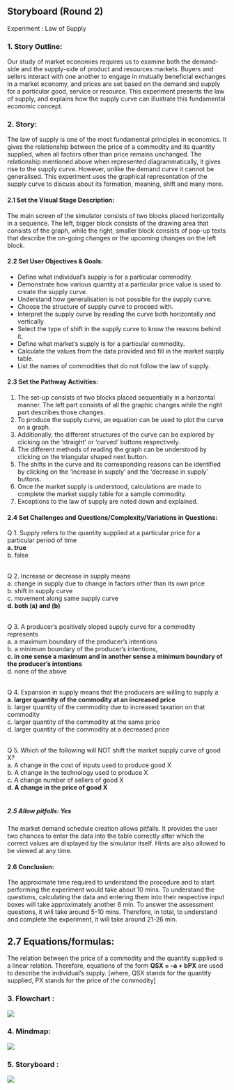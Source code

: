 ## Storyboard (Round 2)

Experiment : Law of Supply

### 1. Story Outline:

Our study of market economies requires us to examine both the demand-side and the supply-side of product and resources markets. Buyers and sellers interact with one another to engage in mutually beneficial exchanges in a market economy, and prices are set based on the demand and supply for a particular good, service or resource. This experiment presents the law of supply, and explains how the supply curve can illustrate this fundamental economic concept.


### 2. Story:

The law of supply is one of the most fundamental principles in economics. It gives the relationship between the price of a commodity and its quantity supplied, when all factors other than price remains unchanged. The relationship mentioned above when represented diagrammatically, it gives rise to the supply curve. However, unlike the demand curve it cannot be generalised. This experiment uses the graphical representation of the supply curve to discuss about its formation, meaning, shift and many more. 


#### 2.1 Set the Visual Stage Description:
The main screen of the simulator consists of two blocks placed horizontally in a sequence. The left, bigger block consists of the drawing area that consists of the graph, while the right, smaller block consists of pop-up texts that describe the on-going changes or the upcoming changes on the left block.


#### 2.2 Set User Objectives & Goals:
-	Define what individual’s supply is for a particular commodity. 
-   Demonstrate how various quantity at a particular price value is used to create the supply curve.
-   Understand how generalisation is not possible for the supply curve.
-   Choose the structure of supply curve to proceed with.
-   Interpret the supply curve by reading the curve both horizontally and vertically.
-   Select the type of shift in the supply curve to know the reasons behind it.
-   Define what market’s supply is for a particular commodity.
-   Calculate the values from the data provided and fill in the market supply table.
-   List the names of commodities that do not follow the law of supply.


#### 2.3 Set the Pathway Activities:

1.	The set-up consists of two blocks placed sequentially in a horizontal manner. The left part consists of all the graphic changes while the right part describes those changes.
2.	To produce the supply curve, an equation can be used to plot the curve on a graph. 
3.	Additionally, the different structures of the curve can be explored by clicking on the ‘straight’ or ‘curved’ buttons respectively.
4.	The different methods of reading the graph can be understood by clicking on the triangular shaped next button.
5.	The shifts in the curve and its corresponding reasons can be identified by clicking on the ‘increase in supply’ and the ‘decrease in supply’ buttons.
6.	Once the market supply is understood, calculations are made to complete the market supply table for a sample commodity.
7.	Exceptions to the law of supply are noted down and explained.



#### 2.4 Set Challenges and Questions/Complexity/Variations in Questions:

Q 1. Supply refers to the quantity supplied at a particular price for a particular period of time<br>
**a. true**<br>
b. false<br><br>

Q 2. Increase or decrease in supply means<br>
a. change in supply due to change in factors other than its own price<br>
b. shift in supply curve<br>
c. movement along same supply curve<br>
**d. both (a) and (b)**<br><br>

Q 3. A producer’s positively sloped supply curve for a commodity represents<br>
a. a maximum boundary of the producer’s intentions<br>
b. a minimum boundary of the producer’s intentions, <br>
**c. in one sense a maximum and in another sense a minimum boundary of the producer’s intentions**<br>
d. none of the above<br><br>

Q 4. Expansion in supply means that the producers are willing to supply a <br>
**a. larger quantity of the commodity at an increased price**<br>
b. larger quantity of the commodity due to increased taxation on that commodity<br>
c. larger quantity of the commodity at the same price<br>
d. larger quantity of the commodity at a decreased price<br><br>

Q 5. Which of the following will NOT shift the market supply curve of good X?<br>
a. A change in the cost of inputs used to produce good X<br>
b. A change in the technology used to produce X<br>
c. A change number of sellers of good X<br>
**d. A change in the price of good X**<br><br>

##### 2.5 Allow pitfalls: Yes

The market demand schedule creation allows pitfalls. It provides the user two chances to enter the data into the table correctly after which the correct values are displayed by the simulator itself. Hints are also allowed to be viewed at any time.


#### 2.6 Conclusion:

The approximate time required to understand the procedure and to start performing the experiment would take about 10 mins. To understand the questions, calculating the data and entering them into their respective input boxes will take approximately another 6 min. To answer the assessment questions, it will take around 5-10 mins. Therefore, in total, to understand and complete the experiment, it will take around 21-26 min.

## 2.7 Equations/formulas:

The relation between the price of a commodity and the quantity supplied is a linear relation. Therefore, equations of the form **QSX = –a + bPX** are used to describe the individual’s supply.
[where, QSX stands for the quantity supplied, PX stands for the price of the commodity]



### 3. Flowchart :
<img src="/Flowchart/flowchart.png">

### 4. Mindmap:
<img src="/Mindmap/mindmap.png">

### 5. Storyboard :
<img src="/Storyboard/storyboard.gif">
